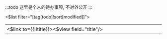 :::todo
这里是个人的待办事项, 不对外公开
:::

<table>
<$list filter="[tag[todo]!sort[modified]]">
<tr>
<td width="600px" style="padding:5px;"> <$link to={{!!title}}><$view field="title"/></$link>
</td>
</tr>
</$list>
</table>